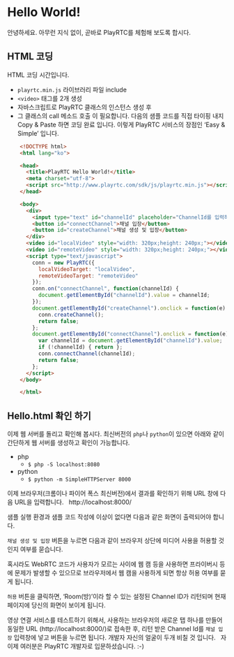 # Hello World!
안녕하세요. 아무런 지식 없이, 곧바로 PlayRTC를 체험해 보도록 합시다.

## HTML 코딩
HTML 코딩 시간입니다.
- `playrtc.min.js` 라이브러리 파일 include
- `<video>` 태그를 2개 생성
- 자바스크립트로 PlayRTC 클래스의 인스턴스 생성 후
- 그 클래스의 call 메소드 호출
이 필요합니다. 다음의 샘플 코드를 직접 타이핑 내지 Copy & Paste 하면 코딩 완료 입니다. 이렇게 PlayRTC 서비스의 장점인 ‘Easy & Simple’ 입니다.

```html
	<!DOCTYPE html>
	<html lang="ko">

	<head>
	  <title>PlayRTC Hello World!</title>
	  <meta charset="utf-8">
	  <script src="http://www.playrtc.com/sdk/js/playrtc.min.js"></script>
	</head>

	<body>
	  <div>
    	<input type="text" id="channelId" placeholder="ChannelId를 입력하세요." value="">
    	<button id="connectChannel">채널 입장</button>
    	<button id="createChannel">채널 생성 및 입장</button>
	  </div>
	  <video id="localVideo" style="width: 320px;height: 240px;"></video>
	  <video id="remoteVideo" style="width: 320px;height: 240px;"></video>
	  <script type="text/javascript">
    	conn = new PlayRTC({
    	  localVideoTarget: "localVideo",
    	  remoteVideoTarget: "remoteVideo"
    	});
    	conn.on("connectChannel", function(channelId) {
    	  document.getElementById("channelId").value = channelId;
    	});
    	document.getElementById("createChannel").onclick = function(e) {
    	  conn.createChannel();
    	  return false;
    	};
    	document.getElementById("connectChannel").onclick = function(e) {
    	  var channelId = document.getElementById("channelId").value;
    	  if (!channelId) { return };
    	  conn.connectChannel(channelId);
    	  return false;
    	};
	  </script>
	</body>

	</html>
```

## Hello.html 확인 하기

이제 웹 서버를 돌리고 확인해 봅시다. 최신버전의 `php`나 `python`이 있으면 아래와 같이 간단하게 웹 서버를 생성하고 확인이 가능합니다.

- php
	- `$ php -S localhost:8080`
- python
	- `$ python -m SimpleHTTPServer 8000`

이제 브라우저(크롬이나 파이어 폭스 최신버전)에서 결과를 확인하기 위해 URL 창에 다음 URL을 입력합니다.
 
http://localhost:8000/

샘플 실행 환경과 샘플 코드 작성에 이상이 없다면 다음과 같은 화면이 출력되어야 합니다.

`채널 생성 및 입장` 버튼을 누르면 다음과 같이 브라우저 상단에 미디어 사용을 허용할 것인지 여부를 묻습니다.

혹시라도 WebRTC 코드가 사용자가 모르는 사이에 웹 캠 등을 사용하면 프라이버시 등에 문제가 발생할 수 있으므로 브라우저에서 웹 캠을 사용하게 되면 항상 허용 여부를 묻게 됩니다.

`허용` 버튼을 클릭하면, ‘Room(방)’이라 할 수 있는 설정된 Channel ID가 리턴되며 현재 페이지에 당신의 화면이 보이게 됩니다.

영상 연결 서비스를 테스트하기 위해서, 사용하는 브라우저의 새로운 탭 하나를 만들어 동일한 URL (http://localhost:8000/)로 접속한 후, 리턴 받은 Channel Id를 `채널 입장` 입력창에 넣고 버튼을 누르면 됩니다. 개발자 자신의 얼굴이 두개 비칠 것 입니다.
 
자 이제 여러분은 PlayRTC 개발자로 입문하셨습니다. :-)
